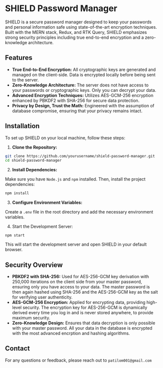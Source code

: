 # SHIELD Password Manager

SHIELD is a secure password manager designed to keep your passwords and personal information safe using state-of-the-art encryption techniques. Built with the MERN stack, Redux, and RTK Query, SHIELD emphasizes strong security principles including true end-to-end encryption and a zero-knowledge architecture.

## Features

- **True End-to-End Encryption:** All cryptographic keys are generated and managed on the client-side. Data is encrypted locally before being sent to the server.
- **Zero-Knowledge Architecture:** The server does not have access to your passwords or cryptographic keys. Only you can decrypt your data.
- **Advanced Encryption Techniques:** Utilizes AES-GCM-256 encryption enhanced by PBKDF2 with SHA-256 for secure data protection.
- **Privacy by Design, Trust the Math:** Engineered with the assumption of database compromise, ensuring that your privacy remains intact.

## Installation

To set up SHIELD on your local machine, follow these steps:

1. **Clone the Repository:**

```bash
git clone https://github.com/yourusername/shield-password-manager.git
cd shield-password-manager
```

2. **Install Dependencies:**

Make sure you have `Node.js` and `npm` installed. Then, install the project dependencies:

```bash
npm install
```

3. **Configure Environment Variables:**

Create a `.env` file in the root directory and add the necessary environment variables.

4. Start the Development Server:

```
npm start
```
This will start the development server and open SHIELD in your default browser.

## Security Overview

- **PBKDF2 with SHA-256:** Used for AES-256-GCM key derivation with 250,000 iterations on the client side from your master password, ensuring only you have access to your data. The master password is then again hashed using SHA-256 and the AES-256-GCM key as the salt for verifying user authenticity.
- **AES-GCM-256 Encryption:** Applied for encrypting data, providing high-level security. The encryption key for AES-256-GCM is dynamically derived every time you log in and is never stored anywhere, to provide maximum security.
- **Zero-Knowledge Design:** Ensures that data decryption is only possible with your master password. All your data in the database is encrypted with the most advanced encrption and hashing algorithms.

## Contact

For any questions or feedback, please reach out to `patilom001@gmail.com`
